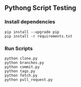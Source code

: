 ## Pythong Script Testing

### Install dependencies

```
pip install --upgrade pip
pip install -r requirements.txt
```
### Run Scripts
```
python clone.py
python branches.py
python commit.py
python tags.py
python fetch.py
python pull_request.py
```